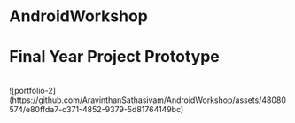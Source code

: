 # AndroidWorkshop
<h1>Final Year Project Prototype</h1></br>
![portfolio-2](https://github.com/AravinthanSathasivam/AndroidWorkshop/assets/48080574/e80ffda7-c371-4852-9379-5d81764149bc)
